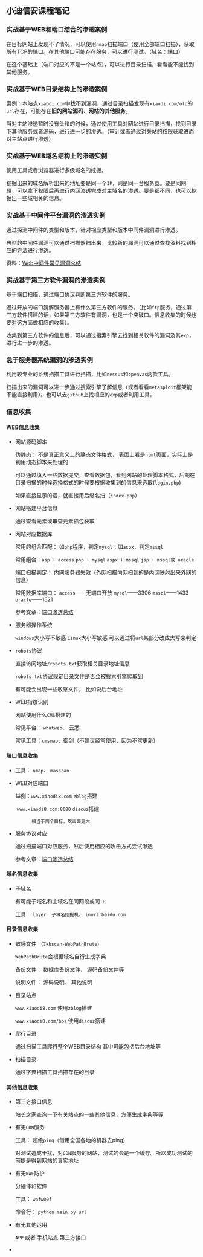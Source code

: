 ## 小迪信安课程笔记

### 实战基于WEB和端口结合的渗透案例

在目标网站上发现不了情况，可以使用`nmap`扫描端口（使用全部端口扫描），获取所有TCP的端口。在其他端口可能存在服务，可以进行测试。（域名：端口）

在这个基础上（端口对应的不是一个站点），可以进行目录扫描，看看能不能找到其他服务。

### 实战基于WEB目录结构上的渗透案例

案例：本站点`xiaodi.com`中找不到漏洞，通过目录扫描发现有`xiaodi.com/old`的`url`存在，可能存在**旧的网站源码、网站的其他服务**。

当对主站渗透暂时没有头绪的时候，通过使用工具对网站进行目录扫描，找到目录下其他服务或者源码，进行进一步的渗透。（审计或者通过对旁站的权限获取进而对主站点进行渗透）

### 实战基于WEB域名结构上的渗透实例

使用工具或者浏览器进行多级域名的挖掘。

挖掘出来的域名解析出来的地址要是同一个`IP`，则是同一台服务器。要是同网段，可以拿下权限后再进行内网渗透完成对主域名的渗透。要是都不同，也可以挖掘出一些域相关的信息。

### 实战基于中间件平台漏洞的渗透实例

通过探测中间件的类型和版本，针对相应类型和版本中间件漏洞进行渗透。

典型的中间件漏洞可以通过扫描器扫出来，比较新的漏洞可以通过查找资料找到相应的方法进行渗透。

资料：[Web中间件常见漏洞总结](https://www.lxhsec.com/2019/03/04/middleware/)

### 实战基于第三方软件漏洞的渗透实例

基于端口扫描，通过端口协议判断第三方软件的服务。

通过开放的端口猜解服务器上有什么第三方软件的服务。（比如`ftp`服务，通过第三方软件搭建的话，如果第三方软件有漏洞，也是一个突破口。信息收集的时候也要对这方面做相应的收集）。

收集到第三方软件的信息后，可以通过搜索引擎去找到相关软件的漏洞及其`exp`，进行进一步的渗透。

 ### 急于服务器系统漏洞的渗透实例

利用较专业的系统扫描工具进行扫描，比如`nessus`和`openvas`两款工具。		

扫描出来的漏洞可以进一步通过搜索引擎了解信息（或者看看`metasploit`框架能不能直接利用）。也可以去`github`上找相应的`exp`或者利用工具。

### 信息收集

#### WEB信息收集

- 网站源码脚本

  伪静态： 不是真正意义上的静态文件格式， 表面上看是`html`页面，实际上是利用动态脚本来处理的

  可以通过填入一些数据提交，查看数据包，看到网站的处理脚本格式，后期在目录扫描的时候选择格式的时候要根据收集到的信息来选取(`login.php`)

  如果直接显示的话，就直接用后缀名扫（`index.php`）

- 网站搭建平台信息

  通过查看元素或审查元素抓包获取

- 网站对应数据库

  常用的组合匹配： 如`php`程序，判定`mysql`；如`aspx`，判定`mssql`

  常用组合：`asp + access`   `php + mysql`  `aspx + mssql`  `jsp + mssql或 oracle`

  端口扫描判定： 内网服务器失效（外网扫描内网扫到的是内网映射出来外网的信息）

  常用数据库端口： `access`——无端口开放  `mysql`——3306 `mssql`——1433   `oracle`——1521

  参考文章：[端口渗透总结](https://www.cnblogs.com/botoo/p/10475402.html)

- 服务器操作系统

  `windows`大小写不敏感  `Linux`大小写敏感   可以通过将`url`某部分改成大写来判定

- `robots`协议

  直接访问地址`/robots.txt`获取相关目录地址信息

  `robots.txt`协议规定目录文件是否会被搜索引擎爬取到

  有可能会出现一些敏感文件， 比如说后台地址

- WEB指纹识别

  网站使用什么`CMS`搭建的

  常见平台： `whatweb`、 云悉

  常见工具：`cmsmap`、御剑（不建议经常使用，因为不常更新）

#### 端口信息收集

- 工具： `nmap`、 `masscan`

- WEB对应端口

  举例：`www.xiaodi8.com`  `zblog`搭建

  ​		  `www.xiaodi8.com:8080`  `discuz`搭建

    		相当于两个目标，攻击面更大

- 服务协议对应

  通过扫描端口对应服务，然后使用相应的攻击方式尝试渗透

  参考文章：[端口渗透总结](https://www.cnblogs.com/botoo/p/10475402.html)

#### 域名信息收集

- 子域名

  有可能子域名和主域名在同网段或同`IP`

  工具： `layer  子域名挖掘机`、 `inurl:baidu.com`

#### 目录信息收集

- 敏感文件 （`7kbscan-WebPathBrute`)

  `WebPathBrute`会根据域名自行生成字典

  备份文件： 数据库备份文件、 源码备份文件等

  说明文件： 源码说明、 其他说明

- 目录站点

  `www.xiaodi8.com` 使用`zblog`搭建

  `www.xiaodi0.com/bbs` 使用`discuz`搭建

- 爬行目录

  通过扫描工具爬行整个WEB目录结构 其中可能包括后台地址等

- 扫描目录

  通过字典扫描工具扫描存在的目录

#### 其他信息收集

- 第三方接口信息

  站长之家查询一下有关站点的一些其他信息，方便生成字典等等

- 有无`CDN`服务

  工具： 超级`ping`（借用全国各地的机器去ping)

  对测试造成干扰，对`CDN`服务的网站，测试的会是一个缓存。所以成功测试的前提是得到网站的真实地址

- 有无`WAF`防护

  分硬件和软件

  工具： `wafw00f`

  命令行： `python main.py url`

- 有无其他运用

  `APP` 或者 手机站点 第三方接口

- 

  

  

